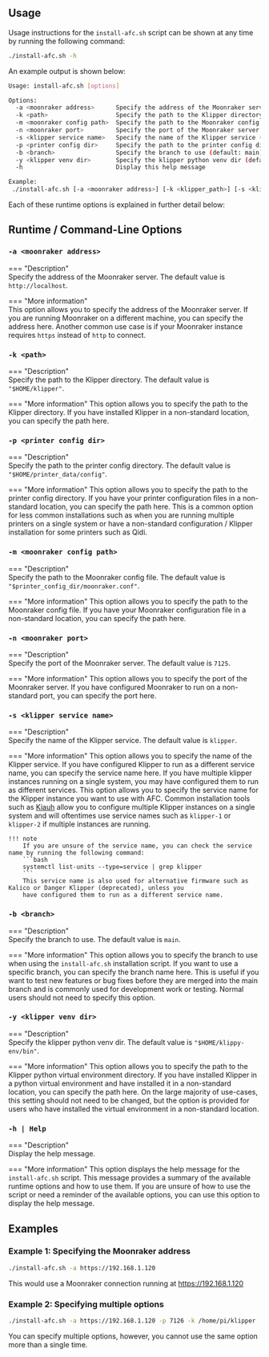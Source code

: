 ## Usage

Usage instructions for the `install-afc.sh` script can be shown at any time by running the following command:

```bash
./install-afc.sh -h
```

An example output is shown below:

```bash
Usage: install-afc.sh [options]

Options:
  -a <moonraker address>      Specify the address of the Moonraker server (default: http://localhost)
  -k <path>                   Specify the path to the Klipper directory
  -m <moonraker config path>  Specify the path to the Moonraker config file (default: ~/printer_data/config/moonraker.conf)
  -n <moonraker port>         Specify the port of the Moonraker server (default: 7125)
  -s <klipper service name>   Specify the name of the Klipper service (default: klipper)
  -p <printer config dir>     Specify the path to the printer config directory (default: ~/printer_data/config)
  -b <branch>                 Specify the branch to use (default: main)
  -y <klipper venv dir>       Specify the klipper python venv dir (default: ~/klippy-env/bin)
  -h                          Display this help message

Example:
 ./install-afc.sh [-a <moonraker address>] [-k <klipper_path>] [-s <klipper_service_name>] [-m <moonraker_config_path>] [-n <moonraker_port>] [-p <printer_config_dir>] [-b <branch>] [-y <klipper venv dir>] [-h]
```

Each of these runtime options is explained in further detail below:

## Runtime / Command-Line Options

### `-a <moonraker address>`
=== "Description"  
    Specify the address of the Moonraker server. The default value is `http://localhost`.

=== "More information"  
    This option allows you to specify the address of the Moonraker server. If you are running Moonraker on a different 
    machine, you can specify the address here. Another common use case is if your Moonraker instance requires `https` 
    instead of `http` to connect.

### `-k <path>`
=== "Description"  
    Specify the path to the Klipper directory. The default value is `"$HOME/klipper"`.

=== "More information"
    This option allows you to specify the path to the Klipper directory. If you have installed Klipper in a non-standard 
    location, you can specify the path here.

### `-p <printer config dir>`
=== "Description"  
    Specify the path to the printer config directory. The default value is `"$HOME/printer_data/config"`.

=== "More information"
    This option allows you to specify the path to the printer config directory. If you have your printer configuration files 
    in a non-standard location, you can specify the path here. This is a common option for less common installations such as 
    when you are running multiple printers on a single system or have a non-standard configuration / Klipper installation for some
    printers such as Qidi.

### `-m <moonraker config path>`
=== "Description"  
    Specify the path to the Moonraker config file. The default value is `"$printer_config_dir/moonraker.conf"`.

=== "More information"
    This option allows you to specify the path to the Moonraker config file. If you have your Moonraker configuration file 
    in a non-standard location, you can specify the path here.

### `-n <moonraker port>`
=== "Description"  
    Specify the port of the Moonraker server. The default value is `7125`.

=== "More information"
    This option allows you to specify the port of the Moonraker server. If you have configured Moonraker to run on a 
    non-standard port, you can specify the port here.

### `-s <klipper service name>`
=== "Description"  
    Specify the name of the Klipper service. The default value is `klipper`.

=== "More information"
    This option allows you to specify the name of the Klipper service. If you have configured Klipper to run as a 
    different service name, you can specify the service name here. If you have multiple klipper instances running on a 
    single system, you may have configured them to run as different services. This option allows you to specify the
    service name for the Klipper instance you want to use with AFC. Common installation tools such as [Kiauh](https://github.com/dw-0/kiauh) allow
    you to configure multiple Klipper instances on a single system and will oftentimes use service names such as `klipper-1`
    or `klipper-2` if multiple instances are running. 

    !!! note
        If you are unsure of the service name, you can check the service name by running the following command:
        ```bash
        systemctl list-units --type=service | grep klipper
        ```
        This service name is also used for alternative firmware such as Kalico or Danger Klipper (deprecated), unless you
        have configured them to run as a different service name.

### `-b <branch>`
=== "Description"  
    Specify the branch to use. The default value is `main`.

=== "More information"
    This option allows you to specify the branch to use when using the `install-afc.sh` installation script. If you want to use a 
    specific branch, you can specify the branch name here. This is useful if you want to test new features or bug fixes before 
    they are merged into the main branch and is commonly used for development work or testing. Normal users should not need to
    specify this option.

### `-y <klipper venv dir>`
=== "Description"  
    Specify the klipper python venv dir. The default value is `"$HOME/klippy-env/bin"`.

=== "More information"
    This option allows you to specify the path to the Klipper python virtual environment directory. If you have installed Klipper
    in a python virtual environment and have installed it in a non-standard location, you can specify the path here. On the large
    majority of use-cases, this setting should not need to be changed, but the option is provided for users who have installed 
    the virtual environment in a non-standard location.

### `-h | Help`
=== "Description"  
    Display the help message.

=== "More information"
    This option displays the help message for the `install-afc.sh` script. This message provides a summary of the available 
    runtime options and how to use them. If you are unsure of how to use the script or need a reminder of the available options, 
    you can use this option to display the help message.

## Examples

### Example 1: Specifying the Moonraker address
```bash
./install-afc.sh -a https://192.168.1.120
```

This would use a Moonraker connection running at https://192.168.1.120

### Example 2: Specifying multiple options
```bash
./install-afc.sh -a https://192.168.1.120 -p 7126 -k /home/pi/klipper
```

You can specify multiple options, however, you cannot use the same option more than a single time.
